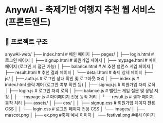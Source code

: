 # AnywAI - 축제기반 여행지 추천 웹 서비스 (프론트엔드)

## 📁 프로젝트 구조

anywAI-web/
├── index.html                  # 메인 페이지
├── pages/
│   ├── login.html              # 로그인 페이지
│   ├── signup.html             # 회원가입 페이지
│   ├── mypage.html             # 마이페이지 (로그인 시 접근 가능)
│   ├── balance.html            # AI 추천 밸런스 게임 페이지
│   ├── result.html             # 추천 결과 페이지
│   └── detail.html             # 축제 상세 페이지
├── js/
│   ├── auth.js                 # 로그인 상태 확인 및 로그아웃 처리
│   ├── index.js                # index.html 클릭 제어 (로그인 여부 확인 등)
│   ├── signup.js               # 회원가입 처리 로직
│   ├── login.js                # 로그인 처리 로직
│   ├── balance.js              # 밸런스 게임 질문 및 응답 저장
│   ├── mypage.js               # 마이페이지 전용 동작 처리
│   └── result.js               # 결과 페이지 동작 처리
├── assets/
│   ├── css/
│   │   ├── signup.css          # 회원가입 페이지 전용 CSS
│   │   └── login.css           # 로그인 페이지 전용 CSS
│   └── images/
│       ├── mascot.png
│       ├── ex.png              #축제 예시 이미지
│       └── festival.png        #예시 이미지
